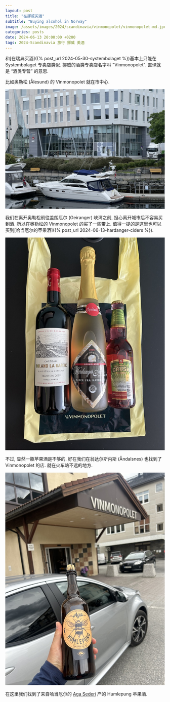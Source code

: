 ```yaml
---
layout: post
title: "在挪威买酒"
subtitle: "Buying alcohol in Norway"
image: /assets/images/2024/scandinavia/vinmonopolet/vinmonopolet-md.jpeg
categories: posts
date: 2024-06-13 20:00:00 +0200
tags: 2024-Scandinavia 旅行 挪威 美酒
---
```

和[在瑞典买酒]({% post_url 2024-05-30-systembolaget %})基本上只能在 Systembolaget 专卖店类似. 挪威的酒类专卖店名字叫 "Vinmonopolet". 直译就是 “酒类专营” 的意思.

比如奥勒松 (Ålesund) 的 Vinmonopolet 就在市中心.

![奥勒松的 Vinmonopolet](/assets/images/2024/scandinavia/vinmonopolet/vinmonopolet-alesund.jpeg)

我们在离开奥勒松前往盖朗厄尔 (Geiranger) 峡湾之前, 担心离开城市后不容易买到酒. 所以在奥勒松的 Vinmonopolet 的买了一些带上. 值得一提的是这里也可以买到[哈当厄尔的苹果酒]({% post_url 2024-06-13-hardanger-ciders %}).

![奥勒松的 Vinmonopolet](/assets/images/2024/scandinavia/vinmonopolet/vinmonopolet-alesund-cider.jpeg)

不过, 显然一瓶苹果酒是不够的. 好在我们在翁达尔斯内斯 (Åndalsnes) 也找到了 Vinmonopolet 的店. 就在火车站不远的地方.

![翁达尔斯内斯 Vinmonopolet](/assets/images/2024/scandinavia/vinmonopolet/aga-sideri-humlepung.jpeg)

在这里我们找到了来自哈当厄尔的 [Aga Sederi](https://www.agasideri.no/) 产的 Humlepung 苹果酒.